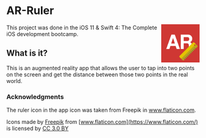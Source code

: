 # AR-Ruler

<img align="right" width="100" height="100" src="/AR Ruler/Assets.xcassets/AppIcon.appiconset/ItunesArtwork@2x.png">
This project was done in the iOS 11 & Swift 4: The Complete iOS development bootcamp.

## What is it?
This is an augmented reality app that allows the user to tap into two points on the screen and get the distance between those two points in the real world.

### Acknowledgments
The ruler icon in the app icon was taken from Freepik in www.flaticon.com. 

Icons made by [Freepik](https://www.flaticon.com/authors/freepik) from [www.flaticon.com](https://www.flaticon.com/) is licensed by [CC 3.0 BY](http://creativecommons.org/licenses/by/3.0/)
